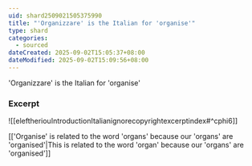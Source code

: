 ```yaml
---
uid: shard2509021505375990
title: "'Organizzare' is the Italian for 'organise'"
type: shard
categories:
  - sourced
dateCreated: 2025-09-02T15:05:37+08:00
dateModified: 2025-09-02T15:09:56+08:00
---
```

'Organizzare' is the Italian for 'organise'
### Excerpt
![[eleftheriouIntroductionItalianignorecopyrightexcerptindex#^cphi6]]

[['Organise' is related to the word 'organs' because our 'organs' are 'organised'|This is related to the word 'organ' because our 'organs' are 'organised']]
